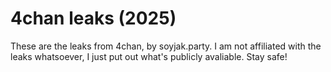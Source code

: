 # 4chan leaks (2025)
These are the leaks from 4chan, by soyjak.party. I am not affiliated with the leaks whatsoever, I just put out what's publicly avaliable.
Stay safe!
